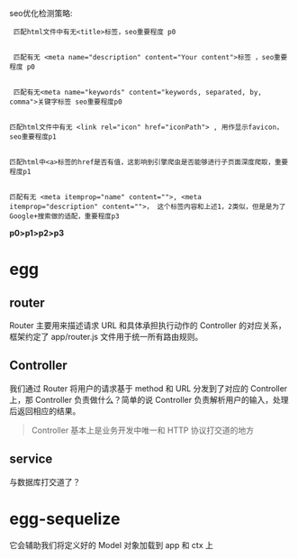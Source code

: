 seo优化检测策略:
```
 匹配html文件中有无<title>标签，seo重要程度 p0


 匹配有无 <meta name="description" content="Your content">标签 ，seo重要程度 p0


 匹配有无<meta name="keywords" content="keywords, separated, by, comma">关键字标签 seo重要程度p0


匹配html文件中有无 <link rel="icon" href="iconPath"> , 用作显示favicon， seo重要程度p1


匹配html中<a>标签的href是否有值，这影响到引擎爬虫是否能够进行子页面深度爬取，重要程度p1


匹配有无 <meta itemprop="name" content="">, <meta itemprop="description" content="">， 这个标签内容和上述1，2类似，但是是为了Google+搜索做的适配，重要程度p3
```


**p0>p1>p2>p3**




# egg


## router
Router 主要用来描述请求 URL 和具体承担执行动作的 Controller 的对应关系， 框架约定了 app/router.js 文件用于统一所有路由规则。
##  Controller
我们通过 Router 将用户的请求基于 method 和 URL 分发到了对应的 Controller 上，那 Controller 负责做什么？简单的说 Controller 负责解析用户的输入，处理后返回相应的结果。

> Controller 基本上是业务开发中唯一和 HTTP 协议打交道的地方

## service
与数据库打交道了？


# egg-sequelize

它会辅助我们将定义好的 Model 对象加载到 app 和 ctx 上